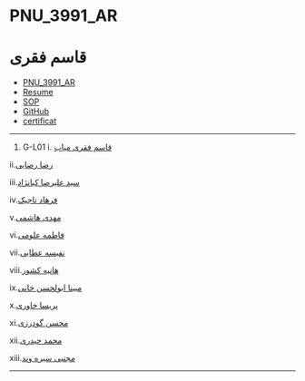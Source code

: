 # PNU_3991_AR
# قاسم فقری
- [PNU_3991_AR](https://github.com/qasem5252/PNU_3991_AR)
- [Resume](https://qasem5252.github.io/CVE2/) 
- [SOP](https://qasem5252.github.io/SOP/)
- [GitHub](https://github.com/qasem5252)
- [certificat](https://github.com/qasem5252/certificat/blob/main/qasem.jpg)
-----------------
1. G-L01
 i. [قاسم فقری میاب](https://github.com/qasem5252/PNU_3991_AR)
 
ii.[رضا رضایی](https://github.com/rezarzai/PNU_3991_AR)

iii.[سید علیرضا کیانژاد](https://github.com/kianejad/PNU_3991_AR)

iv.[فرهاد تاجیک](https://github.com/farhad199/PNU_3991_AR)

v.[مهدی هاشمی](https://github.com/Mahdi-hashemi/PNU_3991AR)

vi.[فاطمه علومی](https://github.com/fatemeoloumi/PNU_3991_AR)

vii.[نفیسه عطایی](https://github.com/Nafiseh041/PNU_3991_AR)

viii.[هانیه کشور](https://github.com/haniehkeshvar/PNU_3991_AR)

ix.[مبینا ابولحسن خانی](https://github.com/MobinaAbolhasankhani/PNU_3991_AR)

x.[پریسا خاوری](https://github.com/parisakhavari93/PNU_3991_AR)

xi.[محسن گودرزی](https://github.com/mohsengodarzi/PNU_3991_AR)

xii.[محمد حیدری](https://github.com/MohammadHeydari22/PNU_3991_AR)

xiii.[مجتبی سیره وند](https://github.com/mojtabaservand2/PNU_3991_AR)

----------------------
